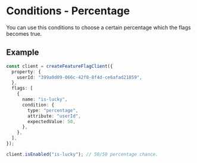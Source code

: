 # Conditions - Percentage

You can use this conditions to choose a certain percentage which the flags becomes true.

## Example

```ts
const client = createFeatureFlagClient({
  property: {
    userId: "399a0d09-066c-42f8-8f4d-ce6afad21859",
  },
  flags: [
    {
      name: "is-lucky",
      condition: {
        type: "percentage",
        attribute: "userId",
        expectedValue: 50,
      },
    },
  ],
});

client.isEnabled("is-lucky"); // 50/50 percentage chance.
```
